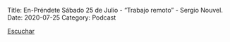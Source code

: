Title: En-Préndete Sábado 25 de Julio - “Trabajo remoto” -  Sergio Nouvel.
Date: 2020-07-25
Category: Podcast

<a href="https://s.danilorca.com/2020-07-25.mp3" type="audio/mpeg">
Escuchar
</a>
